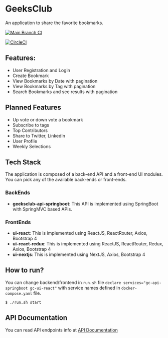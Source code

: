 # GeeksClub
An application to share the favorite bookmarks.

[![Main Branch CI](https://github.com/sivaprasadreddy/geeksclub/actions/workflows/maven-main.yml/badge.svg)](https://github.com/sivaprasadreddy/geeksclub/actions/workflows/maven-main.yml)

[![CircleCI](https://circleci.com/gh/sivaprasadreddy/geeksclub/tree/main.svg?style=svg)](https://circleci.com/gh/sivaprasadreddy/geeksclub/tree/main)

## Features:
* User Registration and Login
* Create Bookmark
* View Bookmarks by Date with pagination
* View Bookmarks by Tag with pagination
* Search Bookmarks and see results with pagination

## Planned Features
* Up vote or down vote a bookmark
* Subscribe to tags
* Top Contributors
* Share to Twitter, LinkedIn
* User Profile
* Weekly Selections

## Tech Stack
The application is composed of a back-end API and a front-end UI modules.
You can pick any of the available back-ends or front-ends.

### BackEnds
* **geeksclub-api-springboot**: This API is implemented using SpringBoot with SpringMVC based APIs.

### FrontEnds

* **ui-react**: This is implemented using ReactJS, ReactRouter, Axios, Bootstrap 4
* **ui-react-redux**: This is implemented using ReactJS, ReactRouter, Redux, Axios, Bootstrap 4
* **ui-nextjs**: This is implemented using NextJS, Axios, Bootstrap 4

## How to run?
You can change backend/frontend in `run.sh` file `declare services="gc-api-springboot gc-ui-react"` with service names defined in `docker-compose.yaml` file.

```shell
$ ./run.sh start
```

## API Documentation

You can read API endpoints info at [API Documentation](docs/api.md)
